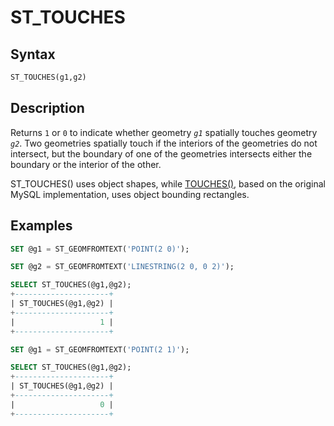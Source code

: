 # ST_TOUCHES

## Syntax

```sql
ST_TOUCHES(g1,g2)
```

## Description

Returns `1` or `0` to indicate whether geometry <em>`g1`</em> spatially touches geometry <em>`g2`</em>. Two geometries spatially touch if the interiors of the geometries do not intersect,
but the boundary of one of the geometries intersects either the boundary or the
interior of the other.

ST_TOUCHES() uses object shapes, while [TOUCHES()](/sql-statements-structure/geographic-geometric-features/geometry-relations/touches), based on the original MySQL implementation, uses object bounding rectangles.

## Examples

```sql
SET @g1 = ST_GEOMFROMTEXT('POINT(2 0)');

SET @g2 = ST_GEOMFROMTEXT('LINESTRING(2 0, 0 2)');

SELECT ST_TOUCHES(@g1,@g2);
+---------------------+
| ST_TOUCHES(@g1,@g2) |
+---------------------+
|                   1 |
+---------------------+

SET @g1 = ST_GEOMFROMTEXT('POINT(2 1)');

SELECT ST_TOUCHES(@g1,@g2);
+---------------------+
| ST_TOUCHES(@g1,@g2) |
+---------------------+
|                   0 |
+---------------------+
```